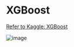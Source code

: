 # XGBoost

[Refer to Kaggle: XGBoost](https://www.kaggle.com/dansbecker/xgboost)


![image](https://user-images.githubusercontent.com/14041622/46599247-5bd35e80-cb19-11e8-89ea-36eb67cdc261.png)
